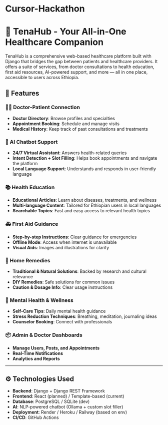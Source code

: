 # Cursor-Hackathon

# 🏥 TenaHub - Your All-in-One Healthcare Companion

TenaHub is a comprehensive web-based healthcare platform built with Django that bridges the gap between patients and healthcare providers. It offers a suite of services, from doctor consultations to health education, first aid resources, AI-powered support, and more — all in one place, accessible to users across Ethiopia.

## 🌟 Features

### 👩‍⚕️ Doctor-Patient Connection
- **Doctor Directory**: Browse profiles and specialties
- **Appointment Booking**: Schedule and manage visits
- **Medical History**: Keep track of past consultations and treatments

### 💬 AI Chatbot Support
- **24/7 Virtual Assistant**: Answers health-related queries
- **Intent Detection + Slot Filling**: Helps book appointments and navigate the platform
- **Local Language Support**: Understands and responds in user-friendly language

### 📚 Health Education
- **Educational Articles**: Learn about diseases, treatments, and wellness
- **Multi-language Content**: Tailored for Ethiopian users in local languages
- **Searchable Topics**: Fast and easy access to relevant health topics

### 🚑 First Aid Guidance
- **Step-by-step Instructions**: Clear guidance for emergencies
- **Offline Mode**: Access when internet is unavailable
- **Visual Aids**: Images and illustrations for clarity

### 🌿 Home Remedies
- **Traditional & Natural Solutions**: Backed by research and cultural relevance
- **DIY Remedies**: Safe solutions for common issues
- **Caution & Dosage Info**: Clear usage instructions

### 🧠 Mental Health & Wellness
- **Self-Care Tips**: Daily mental health guidance
- **Stress Reduction Techniques**: Breathing, meditation, journaling ideas
- **Counselor Booking**: Connect with professionals

### 📦 Admin & Doctor Dashboards
- **Manage Users, Posts, and Appointments**
- **Real-Time Notifications**
- **Analytics and Reports**

---

## ⚙️ Technologies Used

- **Backend**: Django + Django REST Framework
- **Frontend**: React (planned) / Template-based (current)
- **Database**: PostgreSQL / SQLite (dev)
- **AI**: NLP-powered chatbot (Ollama + custom slot filler)
- **Deployment**: Render / Heroku / Railway (based on env)
- **CI/CD**: GitHub Actions
